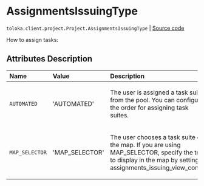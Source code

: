 # AssignmentsIssuingType
`toloka.client.project.Project.AssignmentsIssuingType` | [Source code](https://github.com/Toloka/toloka-kit/blob/v0.1.26/src/client/project/__init__.py#L115)

How to assign tasks:

## Attributes Description

| Name | Value | Description |
| :------| :-----------| :----------| 
`AUTOMATED`|'AUTOMATED'|<p>The user is assigned a task suite from the pool. You can configure the order for assigning task suites.</p>
`MAP_SELECTOR`|'MAP_SELECTOR'|<p>The user chooses a task suite on the map. If you are using MAP_SELECTOR, specify the text to display in the map by setting assignments_issuing_view_config.</p>
